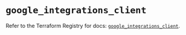 # `google_integrations_client`

Refer to the Terraform Registry for docs: [`google_integrations_client`](https://registry.terraform.io/providers/hashicorp/google-beta/6.20.0/docs/resources/google_integrations_client).

